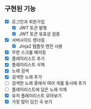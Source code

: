 ## 구현된 기능

- [x] 로그인과 회원가입
  - [x] JWT 토큰 발행
  - [x] JWT 토큰 유효성 검증
- [x] 서버사이드 렌더링
  - [x] Jinja2 템플릿 엔진 사용
- [x] 무한 스크롤 페이징
- [x] 플레이리스트 추가
- [x] 플레이리스트 삭제
- [x] 노래 검색
- [x] 검색한 노래 추가
- [ ] 검색한 노래 중에서 여러 개를 동시에 추가
- [ ] 플레이리스트에 담은 노래 삭제
- [x] 유저 플레이리스트 모아보기
- [x] 가장 많이 담긴 곡 보기
